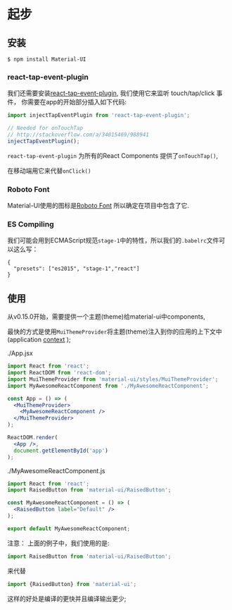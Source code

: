 # 起步

## 安装

```shell
$ npm install Material-UI
```

### react-tap-event-plugin

我们还需要安装[react-tap-event-plugin](https://github.com/zilverline/react-tap-event-plugin), 我们使用它来监听 touch/tap/click 事件， 你需要在app的开始部分插入如下代码:

```jsx
import injectTapEventPlugin from 'react-tap-event-plugin';

// Needed for onTouchTap
// http://stackoverflow.com/a/34015469/988941
injectTapEventPlugin();
```

`react-tap-event-plugin` 为所有的React Components 提供了`onTouchTap()`,

在移动端用它来代替`onClick()`


### Roboto Font

Material-UI使用的图标是[Roboto Font](http://www.google.com/fonts/specimen/Roboto)
所以确定在项目中包含了它.

### ES Compiling

我们可能会用到ECMAScript规范`stage-1`中的特性，所以我们的`.babelrc`文件可以这么写：

```
{
  "presets": ["es2015", "stage-1","react"]
}
```


## 使用

从v0.15.0开始，需要提供一个主题(theme)给material-ui中components,

最快的方式是使用`MuiThemeProvider`将主题(theme)注入到你的应用的上下文中(application [context](https://facebook.github.io/react/docs/context.html) );

./App.jsx

```jsx
import React from 'react';
import ReactDOM from 'react-dom';
import MuiThemeProvider from 'material-ui/styles/MuiThemeProvider';
import MyAwesomeReactComponent from './MyAwesomeReactComponent';

const App = () => (
  <MuiThemeProvider>
    <MyAwesomeReactComponent />
  </MuiThemeProvider>
);

ReactDOM.render(
  <App />,
  document.getElementById('app')
);
```


./MyAwesomeReactComponent.js

```jsx
import React from 'react';
import RaisedButton from 'material-ui/RaisedButton';

const MyAwesomeReactComponent = () => (
  <RaisedButton label="Default" />
);

export default MyAwesomeReactComponent;
```

注意： 上面的例子中，我们使用的是:

```jsx
import RaisedButton from 'material-ui/RaisedButton';
```

来代替

```jsx
import {RaisedButton} from 'material-ui';
```

这样的好处是编译的更快并且编译输出更少;


